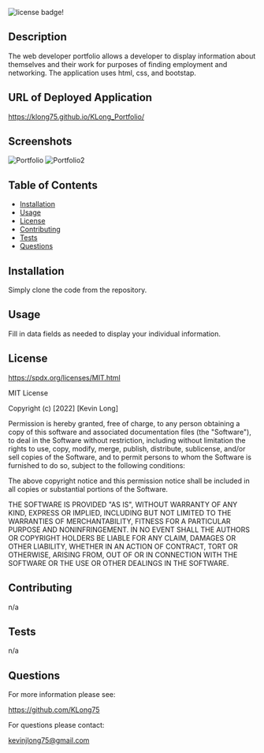 ![license badge!](https://img.shields.io/badge/license-MIT-blue)

## Description
The web developer portfolio allows a developer to display information about themselves and their work for purposes of finding employment and networking. The application uses html, css, and bootstap.

## URL of Deployed Application
https://klong75.github.io/KLong_Portfolio/

## Screenshots
![Portfolio](https://user-images.githubusercontent.com/98487770/167755008-a4d3aef9-3302-41cf-9f1e-20d09769121f.png)
![Portfolio2](https://user-images.githubusercontent.com/98487770/167755020-0084cf26-b9b9-43c9-8107-dfed91dd2f82.png)

## Table of Contents
- [Installation](#installation)
- [Usage](#usage)
- [License](#license)
- [Contributing](#contributing)
- [Tests](#tests)
- [Questions](#questions)
    
## Installation
Simply clone the code from the repository.

## Usage
Fill in data fields as needed to display your individual information.

## License
https://spdx.org/licenses/MIT.html

MIT License

Copyright (c) [2022] [Kevin Long]
    
Permission is hereby granted, free of charge, to any person obtaining a copy
of this software and associated documentation files (the "Software"), to deal
in the Software without restriction, including without limitation the rights
to use, copy, modify, merge, publish, distribute, sublicense, and/or sell
copies of the Software, and to permit persons to whom the Software is
furnished to do so, subject to the following conditions:
    
The above copyright notice and this permission notice shall be included in all
copies or substantial portions of the Software.
    
THE SOFTWARE IS PROVIDED "AS IS", WITHOUT WARRANTY OF ANY KIND, EXPRESS OR
IMPLIED, INCLUDING BUT NOT LIMITED TO THE WARRANTIES OF MERCHANTABILITY,
FITNESS FOR A PARTICULAR PURPOSE AND NONINFRINGEMENT. IN NO EVENT SHALL THE
AUTHORS OR COPYRIGHT HOLDERS BE LIABLE FOR ANY CLAIM, DAMAGES OR OTHER
LIABILITY, WHETHER IN AN ACTION OF CONTRACT, TORT OR OTHERWISE, ARISING FROM,
OUT OF OR IN CONNECTION WITH THE SOFTWARE OR THE USE OR OTHER DEALINGS IN THE
SOFTWARE.

## Contributing
n/a

## Tests
n/a

## Questions

For more information please see:

https://github.com/KLong75

For questions please contact:

[kevinjlong75@gmail.com](mailto:kevinjlong75@gmail.com)
